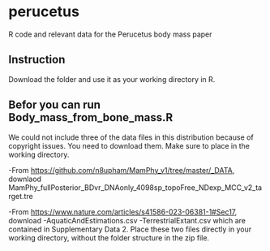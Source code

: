 # perucetus
R code and relevant data for the Perucetus body mass paper

## Instruction
Download the folder and use it as your working directory in R.

## Befor you can run Body_mass_from_bone_mass.R
We could not include three of the data files in this distribution because of 
copyright issues. You need to download them. Make sure to place in the 
working directory.

-From https://github.com/n8upham/MamPhy_v1/tree/master/_DATA,
downlaod MamPhy_fullPosterior_BDvr_DNAonly_4098sp_topoFree_NDexp_MCC_v2_target.tre

-From https://www.nature.com/articles/s41586-023-06381-1#Sec17, 
download 
-AquaticAndEstimations.csv
-TerrestrialExtant.csv
which are contained in Supplementary Data 2. Place these two files directly 
in your working directory, without the folder structure in the zip file.
